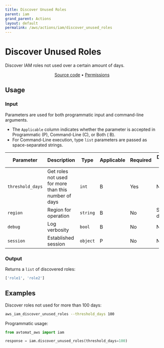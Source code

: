```yaml
---
title: Discover Unused Roles
parent: iam
grand_parent: Actions
layout: default
permalink: /aws/actions/iam/discover_unused_roles
---
```


# Discover Unused Roles

Discover IAM roles not used over a certain amount of days.<br/>

<p align="center">
   <a href="https://github.com/avtomat-hub/avtomat-aws/tree/main/avtomat_aws/iam/discover_unused_roles.py">Source code</a> •
   <a href="/aws/permissions/iam/discover_unused_roles">Permissions</a>
</p>

## Usage

### Input

Parameters are used for both programmatic input and command-line arguments.<br/>

- The `Applicable` column indicates whether the parameter is accepted in Programmatic (P), Command-Line (C), or Both (
  B).<br/>
- For Command-Line execution, type `list` parameters are passed as space-separated strings.

| Parameter        | Description                                          | Type     | Applicable | Required | Default value   |
|------------------|------------------------------------------------------|----------|------------|----------|-----------------|
| `threshold_days` | Get roles not used for more than this number of days | `int`    | B          | Yes      | None            |
| `region`         | Region for operation                                 | `string` | B          | No       | Session default |
| `debug`          | Log verbosity                                        | `bool`   | B          | No       | None            |
| `session`        | Established session                                  | `object` | P          | No       | None            |

### Output

Returns a `list` of discovered roles:

```python
['role1', 'role2']
```

## Examples

Discover roles not used for more than 100 days:

```bash
aws_iam_discover_unused_roles --threshold_days 100
```

Programmatic usage:

```python
from avtomat_aws import iam

response = iam.discover_unused_roles(threshold_days=100)
```
